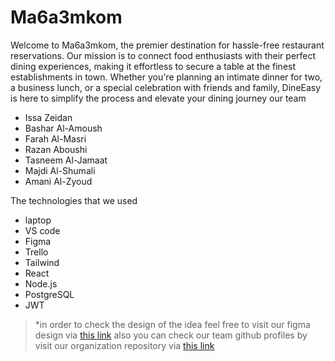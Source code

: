 # Ma6a3mkom

Welcome to Ma6a3mkom, the premier destination for hassle-free restaurant reservations. Our mission is to connect food enthusiasts with their perfect dining experiences, making it effortless to secure a table at the finest establishments in town. Whether you're planning an intimate dinner for two, a business lunch, or a special celebration with friends and family, DineEasy is here to simplify the process and elevate your dining journey
our team
+ Issa Zeidan
+ Bashar Al-Amoush
+ Farah Al-Masri
+ Razan Aboushi
+ Tasneem Al-Jamaat
+ Majdi Al-Shumali
+ Amani Al-Zyoud

The technologies that we used
+ laptop
+ VS code
+ Figma
+ Trello
+ Tailwind
+ React
+ Node.js
+ PostgreSQL
+ JWT

>*in order to check the design of the idea feel free to visit our figma design via [this link](https://www.figma.com/file/EaknQivzBmYjvWjDwmeFfX/Untitled?type=design&node-id=0-1&t=cmNuW8XmhCdCt875-0) also you can check our team github profiles by visit our organization repository via [this link](https://github.com/Ma6a3mkom/Ma6a3mkom)